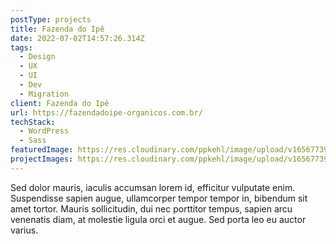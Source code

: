 ```yaml
---
postType: projects
title: Fazenda do Ipê
date: 2022-07-02T14:57:26.314Z
tags:
  - Design
  - UX
  - UI
  - Dev
  - Migration
client: Fazenda do Ipê
url: https://fazendadoipe-organicos.com.br/
techStack:
  - WordPress
  - Sass
featuredImage: https://res.cloudinary.com/ppkehl/image/upload/v1656773912/icon_daspmz.png
projectImages: https://res.cloudinary.com/ppkehl/image/upload/v1656773912/icon_daspmz.png
---
```

Sed dolor mauris, iaculis accumsan lorem id, efficitur vulputate enim. Suspendisse sapien augue, ullamcorper tempor tempor in, bibendum sit amet tortor. Mauris sollicitudin, dui nec porttitor tempus, sapien arcu venenatis diam, at molestie ligula orci et augue. Sed porta leo eu auctor varius.